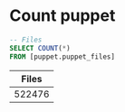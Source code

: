 # Count puppet

```sql
-- Files
SELECT COUNT(*)
FROM [puppet.puppet_files]

```

| Files  |
|--------|
| 522476 |

